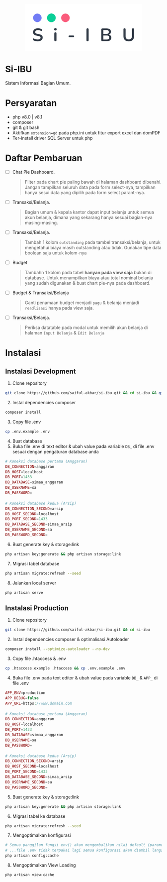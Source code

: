 <div align="center">
  <img
      loading="lazy"
      alt="logo"
      src="public/assets/images/logo/logo-dark.png"
      height="150"
   />
</div>

# Si-IBU

Sistem Informasi Bagian Umum.

# Persyaratan

-   php v8.0 | v8.1
-   composer
-   git & git bash
-   Aktifkan `extension=gd` pada php.ini untuk fitur export excel dan domPDF
-   Ter-install driver SQL Server untuk php

# Daftar Pembaruan

- [ ] Chat Pie Dashboard.
    > Filter pada chart pie paling bawah di halaman dashboard dibenahi.
    > Jangan tampilkan seluruh data pada form select-nya, tampilkan hanya sesui data yang dipilih pada form select parant-nya.

- [ ] Transaksi/Belanja.
    > Bagian umum & kepala kantor dapat input belanja untuk semua akun belanja,
    > dimana yang sekarang hanya sesuai bagian-nya masing-masing.

- [ ] Transaksi/Belanja.
    > Tambah 1 kolom `outstanding` pada tambel transaksi/belanja, untuk mengetahui biaya masih outstanding atau tidak.
    > Gunakan tipe data boolean saja untuk kolom-nya

- [ ] Budget
    > Tambahn 1 kolom pada tabel **hanyan pada view saja** bukan di database.
    > Untuk menampilkan biaya atau total nominal belanja yang sudah digunakan & buat chart pie-nya pada dashboard.

- [ ] Budget & Transaksi/Belanja
    > Ganti penamaan budget menjadi `pagu` & belanja menjadi `readlisasi` hanya pada view saja.

- [ ] Transaksi/Belanja.
    > Periksa datatable pada modal untuk memilih akun belanja di halaman `Input Belanja` & `Edit Belanja`
    


# Instalasi

## Instalasi Development

1.  Clone repository

```bash
git clone https://github.com/saiful-akbar/si-ibu.git && cd si-ibu && git checkout develop
```

2.  Instal dependencies composer

```bash
composer install
```

3.  Copy file .env

```bash
cp .env.example .env
```

4.  Buat database
5.  Buka file .env di text editor & ubah value pada variable `DB_` di file .env sesuai dengan pengaturan database anda

```php
# Koneksi database pertama (Anggaran)
DB_CONNECTION=anggaran
DB_HOST=localhost
DB_PORT=1433
DB_DATABASE=simaa_anggaran
DB_USERNAME=sa
DB_PASSWORD=

# Koneksi database kedua (Arsip)
DB_CONNECTION_SECOND=arsip
DB_HOST_SECOND=localhost
DB_PORT_SECOND=1433
DB_DATABASE_SECOND=simaa_arsip
DB_USERNAME_SECOND=sa
DB_PASSWORD_SECOND=
```

6.  Buat generate:key & storage:link

```bash
php artisan key:generate && php artisan storage:link
```

7. Migrasi tabel database

```bash
php artisan migrate:refresh --seed
```

8.  Jalankan local server

```bash
php artisan serve
```

## Instalasi Production

1.  Clone repository

```bash
git clone https://github.com/saiful-akbar/si-ibu.git && cd si-ibu
```

2. Instal dependencies composer & optimalisasi Autoloader

```bash
composer install --optimize-autoloader --no-dev
```

3. Copy file .htaccess & .env

```bash
cp .htaccess.example .htaccess && cp .env.example .env
```

4.  Buka file .env pada text editor & ubah value pada variable `DB_` & `APP_` di file .env

```php
APP_ENV=production
APP_DEBUG=false
APP_URL=https://www.domain.com

# Koneksi database pertama (Anggaran)
DB_CONNECTION=anggaran
DB_HOST=localhost
DB_PORT=1433
DB_DATABASE=simaa_anggaran
DB_USERNAME=sa
DB_PASSWORD=

# Koneksi database kedua (Arsip)
DB_CONNECTION_SECOND=arsip
DB_HOST_SECOND=localhost
DB_PORT_SECOND=1433
DB_DATABASE_SECOND=simaa_arsip
DB_USERNAME_SECOND=sa
DB_PASSWORD_SECOND=
```

5.  Buat generate:key & storage:link

```bash
php artisan key:generate && php artisan storage:link
```

6. Migrasi tabel ke database

```bash
php artisan migrate:refresh --seed
```

7. Mengoptimalkan konfigurasi

```bash
# Semua panggilan fungsi env() akan mengembalikan nilai default (parameter kedua), dalam kata lain variabel pada...
# ...file .env tidak terpakai lagi semua konfigurasi akan diambil langsung dari semua file pada folder config
php artisan config:cache
```

8. Mengoptimalkan View Loading

```bash
php artisan view:cache
```
